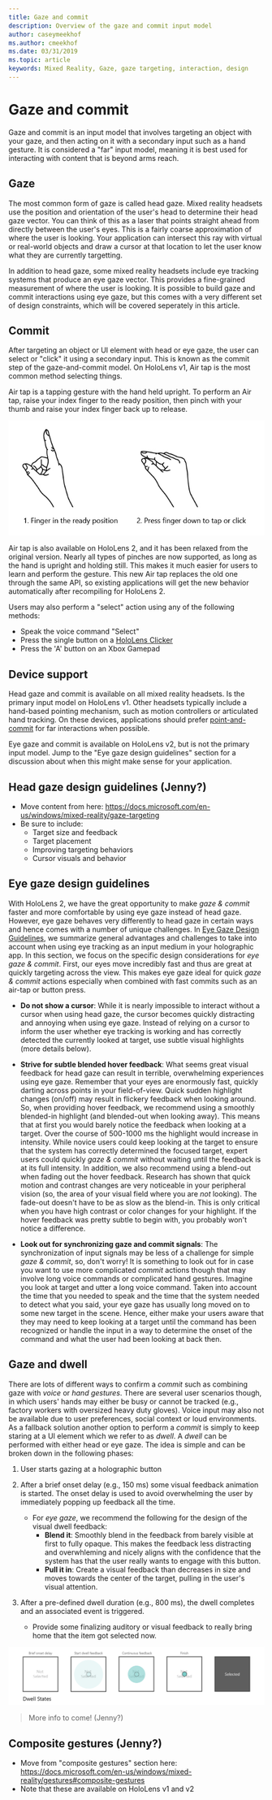 ```yaml
---
title: Gaze and commit
description: Overview of the gaze and commit input model
author: caseymeekhof
ms.author: cmeekhof
ms.date: 03/31/2019
ms.topic: article
keywords: Mixed Reality, Gaze, gaze targeting, interaction, design
---
```

# Gaze and commit
Gaze and commit is an input model that involves targeting an object with your gaze, and then acting on it with a secondary input such as a hand gesture.  It is considered a "far" input model, meaning it is best used for interacting with content that is beyond arms reach.

## Gaze
The most common form of gaze is called head gaze. Mixed reality headsets use the position and orientation of the user's head to determine their head gaze vector. You can think of this as a laser that points straight ahead from directly between the user's eyes. This is a fairly coarse approximation of where the user is looking. Your application can intersect this ray with virtual or real-world objects and draw a cursor at that location to let the user know what they are currently targetting.

In addition to head gaze, some mixed reality headsets include eye tracking systems that produce an eye gaze vector. This provides a fine-grained measurement of where the user is looking. It is possible to build gaze and commit interactions using eye gaze, but this comes with a very different set of design constraints, which will be covered seperately in this article.

## Commit
After targeting an object or UI element with head or eye gaze, the user can select or "click" it using a secondary input. This is known as the commit step of the gaze-and-commit model. On HoloLens v1, Air tap is the most common method selecting things.

Air tap is a tapping gesture with the hand held upright. To perform an Air tap, raise your index finger to the ready position, then pinch with your thumb and raise your index finger back up to release.

![Finger in the ready position and then a tap or click motion](images/readyandpress.jpg)<br>

Air tap is also available on HoloLens 2, and it has been relaxed from the original version. Nearly all types of pinches are now supported, as long as the hand is upright and holding still. This makes it much easier for users to learn and perform the gesture.  This new Air tap replaces the old one through the same API, so existing applications will get the new behavior automatically after recompiling for HoloLens 2.

Users may also perform a "select" action using any of the following methods:
- Speak the voice command "Select"
- Press the single button on a [HoloLens Clicker](hardware-accessories.md#hololens-clicker)
- Press the 'A' button on an Xbox Gamepad

## Device support
Head gaze and commit is available on all mixed reality headsets. Is the primary input model on HoloLens v1. Other headsets typically include a hand-based pointing mechanism, such as motion controllers or articulated hand tracking. On these devices, applications should prefer [point-and-commit](point-and-commit.md) for far interactions when possible.

Eye gaze and commit is available on HoloLens v2, but is not the primary input model. Jump to the "Eye gaze design guidelines" section for a discussion about when this might make sense for your application.

## Head gaze design guidelines (Jenny?)
- Move content from here: https://docs.microsoft.com/en-us/windows/mixed-reality/gaze-targeting
- Be sure to include:
  - Target size and feedback
  - Target placement
  - Improving targeting behaviors
  - Cursor visuals and behavior

## Eye gaze design guidelines
With HoloLens 2, we have the great opportunity to make _gaze & commit_ faster and more comfortable by using eye gaze instead of head gaze. 
However, eye gaze behaves very differently to head gaze in certain ways and hence comes with a number of unique challenges.
In [Eye Gaze Design Guidelines](eye-tracking.md#eye-gaze-design-guidelines), we summarize general advantages and challenges to take into account when using eye tracking as an input medium in your holographic app. 
In this section, we focus on the specific design considerations for _eye gaze & commit_.
First, our eyes move incredibly fast and thus are great at quickly targeting across the view.
This makes eye gaze ideal for quick _gaze & commit_ actions especially when combined with fast commits such as an air-tap or button press. 

- **Do not show a cursor**: 
While it is nearly impossible to interact without a cursor when using head gaze, the cursor becomes quickly distracting and annoying when using eye gaze.
Instead of relying on a cursor to inform the user whether eye tracking is working and has correctly detected the currently looked at target, use subtle visual highlights (more details below).

- **Strive for subtle blended hover feedback**: 
What seems great visual feedback for head gaze can result in terrible, overwhelming experiences using eye gaze.
Remember that your eyes are enormously fast, quickly darting across points in your field-of-view. 
Quick sudden highlight changes (on/off) may result in flickery feedback when looking around. 
So, when providing hover feedback, we recommend using a smoothly blended-in highlight (and blended-out when looking away). 
This means that at first you would barely notice the feedback when looking at a target.
Over the course of 500-1000 ms the highlight would increase in intensity.
While novice users could keep looking at the target to ensure that the system has correctly determined the focused target, expert users could quickly _gaze & commit_ without waiting until the feedback is at its full intensity. 
In addition, we also recommend using a blend-out when fading out the hover feedback. 
Research has shown that quick motion and contrast changes are very noticeable in your peripheral vision (so, the area of your visual field where you are _not_ looking). 
The fade-out doesn't have to be as slow as the blend-in. 
This is only critical when you have high contrast or color changes for your highlight.
If the hover feedback was pretty subtle to begin with, you probably won't notice a difference.

- **Look out for synchronizing gaze and commit signals**:
The synchronization of input signals may be less of a challenge for simple _gaze & commit_, so, don't worry! 
It is something to look out for in case you want to use more complicated _commit_ actions though that may involve long voice commands or complicated hand gestures. 
Imagine you look at target and utter a long voice command. 
Taken into account the time that you needed to speak and the time that the system needed to detect what you said, your eye gaze has usually long moved on to some new target in the scene.
Hence, either make your users aware that they may need to keep looking at a target until the command has been recognized or handle the input in a way to determine the onset of the command and what the user had been looking at back then.

  
## Gaze and dwell
There are lots of different ways to confirm a _commit_ such as combining gaze with _voice_ or _hand gestures_.
There are several user scenarios though, in which users' hands may either be busy or cannot be tracked (e.g., factory workers with oversized heavy duty gloves). 
Voice input may also not be available due to user preferences, social context or loud environments.
As a fallback solution another option to perform a _commit_ is simply to keep staring at a UI element which we refer to as _dwell_.
A _dwell_ can be performed with either head or eye gaze. 
The idea is simple and can be broken down in the following phases: 
1. User starts gazing at a holographic button

2. After a brief onset delay (e.g., 150 ms) some visual feedback animation is started. The onset delay is used to avoid overwhelming the user by immediately popping up feedback all the time.
    - For _eye gaze_, we recommend the following for the design of the visual dwell feedback:
      - **Blend it**: Smoothly blend in the feedback from barely visible at first to fully opaque. This makes the feedback less distracting and overwhleming and nicely aligns with the confidence that the system has that the user really wants to engage with this button.
      - **Pull it in**: Create a visual feedback than decreases in size and moves towards the center of the target, pulling in the user's visual attention. 

3. After a pre-defined dwell duration (e.g., 800 ms), the dwell completes and an associated event is triggered.
    - Provide some finalizing auditory or visual feedback to really bring home that the item got selected now.

![Dwell states](images/eyes_dwellstate_recommendation.png)


> More info to come! (Jenny?)
<!-- 
- Describe when this might be a viable alternative to gaze and commit
- Design guidelines 
-->

## Composite gestures (Jenny?)
- Move from "composite gestures" section here: https://docs.microsoft.com/en-us/windows/mixed-reality/gestures#composite-gestures
- Note that these are available on HoloLens v1 and v2
